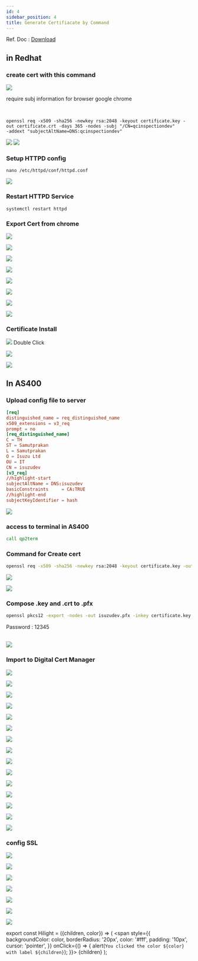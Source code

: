 ```yaml
---
id: 4
sidebar_position: 4
title: Generate Certifiacate by Command
---
```


Ref. Doc : [Download](../assets/Create%20local%20cert%20from%20redhat%20,%20AS400%20and%20config%20https%20revise.xls)

## in Redhat

### create cert with this command

![](./img/generate-cert-by-command/1.png)

require <Hilight color="red"> subj </Hilight> information for browser google chrome
<br/>

<br/>

```shell
openssl req -x509 -sha256 -newkey rsa:2048 -keyout certificate.key -out certificate.crt -days 365 -nodes -subj "/CN=qcinspectiondev"
-addext "subjectAltName=DNS:qcinspectiondev"
```

![](./img/generate-cert-by-command/2.png)
![](./img/generate-cert-by-command/3.png)

### Setup HTTPD config

```shell
nano /etc/httpd/conf/httpd.conf
```

![](./img/generate-cert-by-command/4.png)

### Restart HTTPD Service

```shell
systemctl restart httpd
```

### Export Cert from chrome

![](./img/generate-cert-by-command/5.png)

![](./img/generate-cert-by-command/6.png)

![](./img/generate-cert-by-command/7.png)

![](./img/generate-cert-by-command/8.png)

![](./img/generate-cert-by-command/9.png)

![](./img/generate-cert-by-command/10.png)

![](./img/generate-cert-by-command/11.png)

![](./img/generate-cert-by-command/12.png)

### Certificate Install

![](./img/generate-cert-by-command/13.png) Double Click

![](./img/generate-cert-by-command/14.png)

![](./img/generate-cert-by-command/15.png)

## In AS400

### Upload config file to server

```cnf title="req.cnf"
[req]
distinguished_name = req_distinguished_name
x509_extensions = v3_req
prompt = no
[req_distinguished_name]
C = TH
ST = Samutprakan
L = Samutprakan
O = Isuzu Ltd
OU = IT
CN = isuzudev
[v3_req]
//highlight-start
subjectAltName = DNS:isuzudev
basicConstraints     = CA:TRUE
//highlight-end
subjectKeyIdentifier = hash
```

![](./img/generate-cert-by-command/16.png)

### access to terminal in AS400

```cmd
call qp2term
```

### Command for Create cert

```cmd
openssl req -x509 -sha256 -newkey rsa:2048 -keyout certificate.key -out certificate.crt -days 365 -nodes -config req.cnf
```

![](./img/generate-cert-by-command/17.png)

![](./img/generate-cert-by-command/18.png)

### Compose .key and .crt to .pfx

```cmd
openssl pkcs12 -export -nodes -out isuzudev.pfx -inkey certificate.key -in certificate.crt
```

<Hilight color="blue"> Password : 12345 </Hilight> <br/> <br/>

![](./img/generate-cert-by-command/19.png)

### Import to Digital Cert Manager

![](./img/generate-cert-by-command/19.png)

![](./img/generate-cert-by-command/20.png)

![](./img/generate-cert-by-command/21.png)

![](./img/generate-cert-by-command/22.png)

![](./img/generate-cert-by-command/23.png)

![](./img/generate-cert-by-command/24.png)

![](./img/generate-cert-by-command/25.png)

![](./img/generate-cert-by-command/26.png)

![](./img/generate-cert-by-command/27.png)

![](./img/generate-cert-by-command/28.png)

![](./img/generate-cert-by-command/29.png)

![](./img/generate-cert-by-command/30.png)

![](./img/generate-cert-by-command/31.png)

![](./img/generate-cert-by-command/32.png)

![](./img/generate-cert-by-command/33.png)

### config SSL

![](./img/generate-cert-by-command/34.png)

![](./img/generate-cert-by-command/35.png)

![](./img/generate-cert-by-command/36.png)

![](./img/generate-cert-by-command/37.png)

![](./img/generate-cert-by-command/38.png)

![](./img/generate-cert-by-command/39.png)

![](./img/generate-cert-by-command/40.png)

export const Hilight = ({children, color}) => (
<span
style={{
      backgroundColor: color,
      borderRadius: '20px',
      color: '#fff',
      padding: '10px',
      cursor: 'pointer',
    }}
onClick={() => {
alert(`You clicked the color ${color} with label ${children}`);
}}>
{children}
</span>
);
